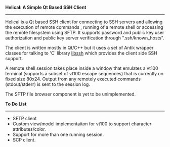 **Helical: A Simple Qt Based SSH Client**
***

Helical is a Qt based SSH client for connecting to SSH servers and allowing the execution of remote commands , running of a remote shell or accessing the remote filesystem using SFTP. It supports password and public key user authorization and public key server verification through ".ssh/known_hosts".

The client is written mostly in Qt/C++ but it uses a set of Antik wrapper classes for talking to 'C' library [libssh](https://www.libssh.org/)  which provides the client side SSH support.

A remote shell session takes place inside a window that emulates a vt100 terminal (supports a subset of vt100 escape sequences) that is currently on fixed size 80x24. Output from any remotely executed commands (stdout/stderr) is sent to the session log.

The SFTP file browser component is yet to be unimplemented.

**To Do List**
***
- SFTP client
- Custom view/model implementaiton for vt100 to support character attributes/color.
- Support for more than one running session.
- SCP client.